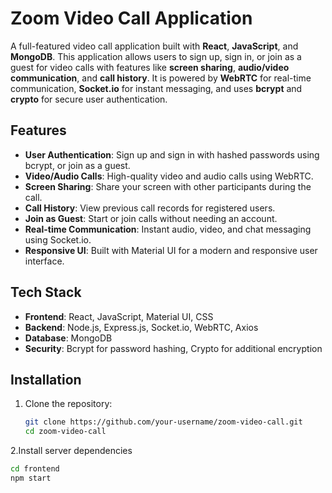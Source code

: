 # Zoom Video Call Application

A full-featured video call application built with **React**, **JavaScript**, and **MongoDB**. This application allows users to sign up, sign in, or join as a guest for video calls with features like **screen sharing**, **audio/video communication**, and **call history**. It is powered by **WebRTC** for real-time communication, **Socket.io** for instant messaging, and uses **bcrypt** and **crypto** for secure user authentication.

## Features

- **User Authentication**: Sign up and sign in with hashed passwords using bcrypt, or join as a guest.
- **Video/Audio Calls**: High-quality video and audio calls using WebRTC.
- **Screen Sharing**: Share your screen with other participants during the call.
- **Call History**: View previous call records for registered users.
- **Join as Guest**: Start or join calls without needing an account.
- **Real-time Communication**: Instant audio, video, and chat messaging using Socket.io.
- **Responsive UI**: Built with Material UI for a modern and responsive user interface.

## Tech Stack

- **Frontend**: React, JavaScript, Material UI, CSS
- **Backend**: Node.js, Express.js, Socket.io, WebRTC, Axios
- **Database**: MongoDB
- **Security**: Bcrypt for password hashing, Crypto for additional encryption

## Installation

1. Clone the repository:
   ```bash
   git clone https://github.com/your-username/zoom-video-call.git
   cd zoom-video-call

   
2.Install server dependencies
  ```bash
cd frontend
npm start
